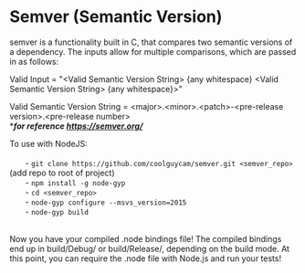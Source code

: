 # Semver (Semantic Version)
semver is a functionality built in C, that compares two semantic versions of a dependency. The inputs allow for multiple comparisons, 
which are passed in as follows: 

Valid Input = "\<Valid Semantic Version String\> {any whitespace} \<Valid Semantic Version String\> {any whitespace}>"

Valid Semantic Version String = \<major\>.\<minor\>.\<patch\>-\<pre-release version\>.\<pre-release number\><br>****for reference https://semver.org/***

To use with NodeJS:<br> <br>
&nbsp;&nbsp;&nbsp;&nbsp;&nbsp;&nbsp; - ```git clone https://github.com/coolguycam/semver.git <semver_repo>``` (add repo to root of project)<br>
&nbsp;&nbsp;&nbsp;&nbsp;&nbsp;&nbsp; - ```npm install -g node-gyp```<br>
&nbsp;&nbsp;&nbsp;&nbsp;&nbsp;&nbsp; - ```cd <semver_repo>```<br>
&nbsp;&nbsp;&nbsp;&nbsp;&nbsp;&nbsp; - ```node-gyp configure --msvs_version=2015```<br>
&nbsp;&nbsp;&nbsp;&nbsp;&nbsp;&nbsp; - ```node-gyp build``` <br> <br>

Now you have your compiled .node bindings file! The compiled bindings end up in build/Debug/ or build/Release/, depending on the build mode. At this point, you can require the .node file with Node.js and run your tests!
